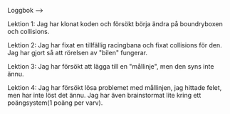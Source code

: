 

Loggbok -->

Lektion 1: Jag har klonat koden och försökt börja ändra på boundryboxen och collisions. 

Lektion 2: Jag har fixat en tillfällig racingbana och fixat collisions för den. Jag har gjort så att rörelsen av "bilen" fungerar.

Lektion 3: Jag har försökt att lägga till en "mållinje", men den syns inte ännu.

Lektion 4: Jag har försökt lösa problemet med mållinjen, jag hittade felet, men har inte löst det ännu. Jag har även brainstormat lite kring ett poängsystem(1 poäng per varv).